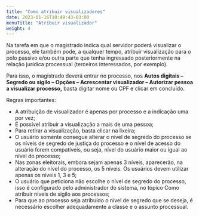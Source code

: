 ```yaml
---
title: "Como atribuir visualizadores"
date: 2023-01-16T10:49:43-03:00
menuTitle: "Atribuir visualizador"
weight: 4
---
```

Na tarefa em que o magistrado indica qual servidor poderá visualizar o processo, ele também pode, a qualquer tempo, atribuir visualização para o polo passivo e/ou outra parte que tenha ingressado posteriormente na relação jurídica processual (terceiros interessados, por exemplo).

Para isso, o magistrado deverá entrar no processo, nos **Autos digitais – Segredo ou sigilo – Opções – Acrescentar visualizador – Autorizar pessoa a visualizar processo,** basta digitar nome ou CPF e clicar em concluído.

Regras importantes:
+ A atribuição de visualizador é apenas por processo e a indicação uma por vez;
+ É possível atribuir a visualização a mais de uma pessoa;
+ Para retirar a visualização, basta clicar na lixeira; 
+ O usuário somente consegue alterar o nível de segredo do processo se os níveis de segredo de justiça do processo e o nível de acesso do usuário forem compatíveis, ou seja, nível do usuário maior ou igual ao nível do processo; 
+ Nas zonas eleitorais, embora sejam apenas 3 níveis, aparecerão, na alteração do nível do processo, os 5 níveis. Os usuários devem utilizar apenas os níveis 1, 3 e 5; 
+ O usuário que peticiona não escolhe o nível de segredo do processo, isso é configurado pelo administrador do sistema, no tópico Como atribuir níveis de sigilo aos processos;
+ Para que ao processo seja atribuído o nível de segredo que se deseja, é necessário escolher adequadamente a classe e o assunto processual.
